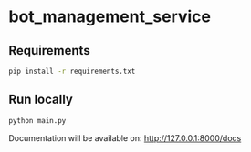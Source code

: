 # bot_management_service

## Requirements
```bash
pip install -r requirements.txt
```

## Run locally
```bash
python main.py
```

Documentation will be available on: http://127.0.0.1:8000/docs
